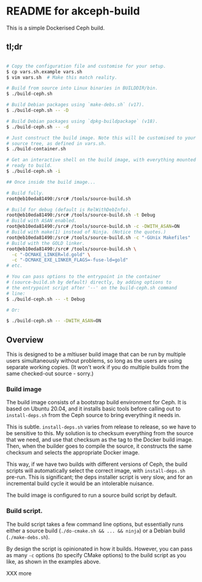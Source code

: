 # README for akceph-build

This is a simple Dockerised Ceph build.

## tl;dr

```sh

# Copy the configuration file and customise for your setup.
$ cp vars.sh.example vars.sh
$ vim vars.sh  # Make this match reality.

# Build from source into Linux binaries in BUILDDIR/bin.
$ ./build-ceph.sh

# Build Debian packages using `make-debs.sh` (v17).
$ ./build-ceph.sh -- -D

# Build Debian packages using `dpkg-buildpackage` (v18).
$ ./build-ceph.sh -- -d

# Just construct the build image. Note this will be customised to your
# source tree, as defined in vars.sh.
$ ./build-container.sh

# Get an interactive shell on the build image, with everything mounted
# ready to build.
$ ./build-ceph.sh -i

## Once inside the build image...

# Build fully.
root@eb10eda81490:/src# /tools/source-build.sh

# Build for debug (default is RelWithDebInfo).
root@eb10eda81490:/src# /tools/source-build.sh -t Debug
# Build with ASAN enabled.
root@eb10eda81490:/src# /tools/source-build.sh -c -DWITH_ASAN=ON
# Build with make(1) instead of Ninja. (Notice the quotes.)
root@eb10eda81490:/src# /tools/source-build.sh -c "-GUnix Makefiles"
# Build with the GOLD linker.
root@eb10eda81490:/src# /tools/source-build.sh \
  -c "-DCMAKE_LINKER=ld.gold" \
  -c "-DCMAKE_EXE_LINKER_FLAGS=-fuse-ld=gold"
# etc.

# You can pass options to the entrypoint in the container
# (source-build.sh by default) directly, by adding options to
# the entrypoint script after '--' on the build-ceph.sh command
# line:
$ ./build-ceph.sh -- -t Debug

# Or:

$ ./build-ceph.sh -- -DWITH_ASAN=ON

```

## Overview

This is designed to be a mltiuser build image that can be run by multiple
users simultaneously without problems, so long as the users are using separate
working copies. (It won't work if you do multiple builds from the same
checked-out source - sorry.)

### Build image

The build image consists of a bootstrap build environment for Ceph. It is
based on Ubuntu 20.04, and it installs basic tools before calling out to
`install-deps.sh` from the Ceph source to bring everything it needs in.

This is subtle. `install-deps.sh` varies from release to release, so we have
to be sensitive to this. My solution is to checksum everything from the source
that we need, and use that checksum as the tag to the Docker build image.
Then, when the builder goes to compile the source, it constructs the same
checksum and selects the appropriate Docker image.

This way, if we have two builds with different versions of Ceph, the build
scripts will automatically select the correct image, with `install-deps.sh`
pre-run. This is significant; the deps installer script is very slow, and for
an incremental build cycle it would be an intolerable nuisance.

The build image is configured to run a source build script by default.

### Build script.

The build script takes a few command line options, but essentially runs either
a source build (`./do-cmake.sh && ... && ninja`) or a Debian build
(`./make-debs.sh`).

By design the script is opinionated in how it builds. However, you can pass as
many `-c` options (to specify CMake options) to the build script as you like,
as shown in the examples above.

XXX more
